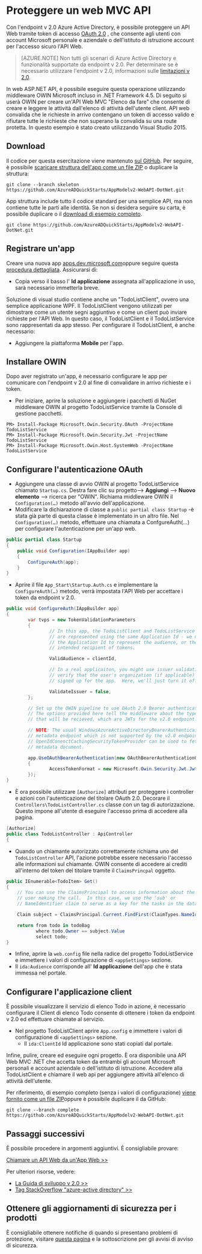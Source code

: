 <properties
    pageTitle="Azure Active Directory v 2.0 .NET Web API | Microsoft Azure"
    description="Modalità di compilazione di un Api Web MVC .NET che accetti token da entrambi Account Microsoft personale e account aziendale o dell'istituto di istruzione."
    services="active-directory"
    documentationCenter=".net"
    authors="dstrockis"
    manager="mbaldwin"
    editor=""/>

<tags
    ms.service="active-directory"
    ms.workload="identity"
    ms.tgt_pltfrm="na"
    ms.devlang="dotnet"
    ms.topic="article"
    ms.date="10/10/2016"
    ms.author="dastrock"/>

# <a name="secure-an-mvc-web-api"></a>Proteggere un web MVC API

Con l'endpoint v 2.0 Azure Active Directory, è possibile proteggere un API Web tramite token di accesso [OAuth 2.0](active-directory-v2-protocols.md#oauth2-authorization-code-flow) , che consente agli utenti con account Microsoft personale e aziendale o dell'istituto di istruzione account per l'accesso sicuro l'API Web.

> [AZURE.NOTE]
    Non tutti gli scenari di Azure Active Directory e funzionalità supportate da endpoint v 2.0.  Per determinare se è necessario utilizzare l'endpoint v 2.0, informazioni sulle [limitazioni v 2.0](active-directory-v2-limitations.md).

In web ASP.NET API, è possibile eseguire questa operazione utilizzando middleware OWIN Microsoft incluso in .NET Framework 4.5.  Di seguito si userà OWIN per creare un'API Web MVC "Elenco da fare" che consente di creare e leggere le attività dall'elenco di attività dell'utente client.  API web convalida che le richieste in arrivo contengano un token di accesso valido e rifiutare tutte le richieste che non superano la convalida su una route protetta.  In questo esempio è stato creato utilizzando Visual Studio 2015.

## <a name="download"></a>Download
Il codice per questa esercitazione viene mantenuto [sul GitHub](https://github.com/AzureADQuickStarts/AppModelv2-WebAPI-DotNet).  Per seguire, è possibile [scaricare struttura dell'app come un file ZIP](https://github.com/AzureADQuickStarts/AppModelv2-WebAPI-DotNet/archive/skeleton.zip) o duplicare la struttura:

```
git clone --branch skeleton https://github.com/AzureADQuickStarts/AppModelv2-WebAPI-DotNet.git
```

App struttura include tutto il codice standard per una semplice API, ma non contiene tutte le parti alle identità. Se non si desidera seguire su carta, è possibile duplicare o il [download di esempio completo](https://github.com/AzureADQuickStarts/AppModelv2-WebAPI-DotNet/archive/skeleton.zip).

```
git clone https://github.com/AzureADQuickStarts/AppModelv2-WebAPI-DotNet.git
```

## <a name="register-an-app"></a>Registrare un'app
Creare una nuova app [apps.dev.microsoft.com](https://apps.dev.microsoft.com/?referrer=https://azure.microsoft.com/documentation/articles&deeplink=/appList)oppure seguire questa [procedura dettagliata](active-directory-v2-app-registration.md).  Assicurarsi di:

- Copia verso il basso l' **Id applicazione** assegnata all'applicazione in uso, sarà necessario immetterla breve.

Soluzione di visual studio contiene anche un "TodoListClient", ovvero una semplice applicazione WPF.  Il TodoListClient vengono utilizzati per dimostrare come un utente segni aggiuntivo e come un client può inviare richieste per l'API Web.  In questo caso, il TodoListClient e il TodoListService sono rappresentati da app stesso.  Per configurare il TodoListClient, è anche necessario:

- Aggiungere la piattaforma **Mobile** per l'app.


## <a name="install-owin"></a>Installare OWIN

Dopo aver registrato un'app, è necessario configurare le app per comunicare con l'endpoint v 2.0 al fine di convalidare in arrivo richieste e i token.

- Per iniziare, aprire la soluzione e aggiungere i pacchetti di NuGet middleware OWIN al progetto TodoListService tramite la Console di gestione pacchetti.

```
PM> Install-Package Microsoft.Owin.Security.OAuth -ProjectName TodoListService
PM> Install-Package Microsoft.Owin.Security.Jwt -ProjectName TodoListService
PM> Install-Package Microsoft.Owin.Host.SystemWeb -ProjectName TodoListService
```

## <a name="configure-oauth-authentication"></a>Configurare l'autenticazione OAuth

- Aggiungere una classe di avvio OWIN al progetto TodoListService chiamato `Startup.cs`.  Destra fare clic su progetto--> **Aggiungi** --> **Nuovo elemento** --> ricerca per "OWIN".  Richiama middleware OWIN il `Configuration(…)` metodo all'avvio dell'applicazione.
- Modificare la dichiarazione di classe a `public partial class Startup` -è stata già parte di questa classe è implementato in un altro file.  Nel `Configuration(…)` metodo, effettuare una chiamata a ConfgureAuth(...) per configurare l'autenticazione per un'app web.

```C#
public partial class Startup
{
    public void Configuration(IAppBuilder app)
    {
        ConfigureAuth(app);
    }
}
```

- Aprire il file `App_Start\Startup.Auth.cs` e implementare la `ConfigureAuth(…)` metodo, verrà impostata l'API Web per accettare i token da endpoint v 2.0.

```C#
public void ConfigureAuth(IAppBuilder app)
{
        var tvps = new TokenValidationParameters
        {
                // In this app, the TodoListClient and TodoListService
                // are represented using the same Application Id - we use
                // the Application Id to represent the audience, or the
                // intended recipient of tokens.

                ValidAudience = clientId,

                // In a real applicaiton, you might use issuer validation to
                // verify that the user's organization (if applicable) has
                // signed up for the app.  Here, we'll just turn it off.

                ValidateIssuer = false,
        };

        // Set up the OWIN pipeline to use OAuth 2.0 Bearer authentication.
        // The options provided here tell the middleware about the type of tokens
        // that will be recieved, which are JWTs for the v2.0 endpoint.

        // NOTE: The usual WindowsAzureActiveDirectoryBearerAuthenticaitonMiddleware uses a
        // metadata endpoint which is not supported by the v2.0 endpoint.  Instead, this
        // OpenIdConenctCachingSecurityTokenProvider can be used to fetch & use the OpenIdConnect
        // metadata document.

        app.UseOAuthBearerAuthentication(new OAuthBearerAuthenticationOptions
        {
                AccessTokenFormat = new Microsoft.Owin.Security.Jwt.JwtFormat(tvps, new OpenIdConnectCachingSecurityTokenProvider("https://login.microsoftonline.com/common/v2.0/.well-known/openid-configuration")),
        });
}
```

- È ora possibile utilizzare `[Authorize]` attributi per proteggere i controller e azioni con l'autenticazione del titolare OAuth 2.0.  Decorare il `Controllers\TodoListController.cs` classe con un tag di autorizzazione.  Questo impone all'utente di eseguire l'accesso prima di accedere alla pagina.

```C#
[Authorize]
public class TodoListController : ApiController
{
```

- Quando un chiamante autorizzato correttamente richiama uno del `TodoListController` API, l'azione potrebbe essere necessario l'accesso alle informazioni sul chiamante.  OWIN consente di accedere ai crediti all'interno del token del titolare tramite il `ClaimsPrincpal` oggetto.  

```C#
public IEnumerable<TodoItem> Get()
{
    // You can use the ClaimsPrincipal to access information about the
    // user making the call.  In this case, we use the 'sub' or
    // NameIdentifier claim to serve as a key for the tasks in the data store.

    Claim subject = ClaimsPrincipal.Current.FindFirst(ClaimTypes.NameIdentifier);

    return from todo in todoBag
           where todo.Owner == subject.Value
           select todo;
}
```

-   Infine, aprire la `web.config` file nella radice del progetto TodoListService e immettere i valori di configurazione di `<appSettings>` sezione.
  - Il `ida:Audience` corrisponde all' **Id applicazione** dell'app che è stata immessa nel portale.

## <a name="configure-the-client-app"></a>Configurare l'applicazione client
È possibile visualizzare il servizio di elenco Todo in azione, è necessario configurare il Client di elenco Todo consente di ottenere i token da endpoint v 2.0 ed effettuare chiamate al servizio.

- Nel progetto TodoListClient aprire `App.config` e immettere i valori di configurazione di `<appSettings>` sezione.
  - Il `ida:ClientId` Id applicazione sono stati copiati dal portale.

Infine, pulire, creare ed eseguire ogni progetto.  È ora disponibile una API Web MVC .NET che accetta token da entrambi gli account Microsoft personali e account aziendale o dell'istituto di istruzione.  Accedere alla TodoListClient e chiamare il web api per aggiungere attività all'elenco di attività dell'utente.

Per riferimento, di esempio completo (senza i valori di configurazione) [viene fornito come un file ZIP](https://github.com/AzureADQuickStarts/AppModelv2-WebAPI-DotNet/archive/complete.zip)oppure è possibile duplicare il da GitHub:

```git clone --branch complete https://github.com/AzureADQuickStarts/AppModelv2-WebAPI-DotNet.git```

## <a name="next-steps"></a>Passaggi successivi
È possibile procedere in argomenti aggiuntivi.  È consigliabile provare:

[Chiamare un API Web da un'App Web >>](active-directory-v2-devquickstarts-webapp-webapi-dotnet.md)

Per ulteriori risorse, vedere:
- [La Guida di sviluppo v 2.0 >>](active-directory-appmodel-v2-overview.md)
- [Tag StackOverflow "azure-active directory" >>](http://stackoverflow.com/questions/tagged/azure-active-directory)

## <a name="get-security-updates-for-our-products"></a>Ottenere gli aggiornamenti di sicurezza per i prodotti

È consigliabile ottenere notifiche di quando si presentano problemi di protezione, visitare [questa pagina](https://technet.microsoft.com/security/dd252948) e la sottoscrizione per gli avvisi di avviso di sicurezza.
